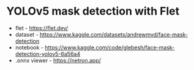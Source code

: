 # YOLOv5 mask detection with Flet

* flet - <https://flet.dev/>
* dataset - <https://www.kaggle.com/datasets/andrewmvd/face-mask-detection>
* notebook - <https://www.kaggle.com/code/glebesh/face-mask-detection-yolov5-6a56a4>
* .onnx viewer - <https://netron.app/>

